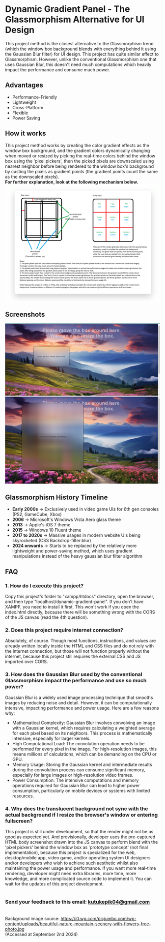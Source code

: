 # Dynamic Gradient Panel - The Glassmorphism Alternative for UI Design
This project method is the closest alternative to the Glassmorphism trend (which the window box background blends with everything behind it using the Gaussian Blur filter) for UI design. This project has quite similar effect to Glassmorphism. However, unlike the conventional Glassmorphism one that uses Gaussian Blur, this doesn't need much computations which heavily impact the performance and consume much power.

## Advantages
- Performance-Friendly
- Lightweight
- Cross-Platform
- Flexible
- Power Saving

## How it works
This project method works by creating the color gradient effects as the window box background, and the gradient colors dynamically changing when moved or resized by picking the real-time colors behind the window box using the 'pixel pickers', then the picked pixels are downscaled using nearest neighbor before being rendered to the window box's background by casting the pixels as gradient points (the gradient points count the same as the downscaled pixels).\
**For further explanation, look at the following mechanism below.**
![plot](./mechanism.png)

## Screenshots
![plot](./Screenshot-1.png)
![plot](./Screenshot-2.png)

## Glassmorphism History Timeline
- **Early 2000s** -> Exclusively used in video game UIs for 6th gen consoles (PS2, GameCube, Xbox)
- **2006** -> Microsoft's Windows Vista Aero glass theme
- **2013** -> Apple's iOS 7 theme
- **2015** -> Windows 10 Fluent theme
- **2017 to 2020s** -> Massive usages in modern website UIs being skyrocketed (CSS Backdrop-filter:blur)
- **2024 onwards** -> Starts to be replaced by the relatively more lightweight and power-saving method, which uses gradient manipulations instead of the heavy gaussian blur filter algorithm

## FAQ
### 1. How do I execute this project?
Copy this project's folder to "xampp/htdocs" directory, open the browser, and then type "localhost/dynamic-gradient-panel". If you don't have XAMPP, you need to install it first. This won't work if you open the index.html directly, because there will be something wrong with the CORS of the JS canvas (read the 4th question).

### 2. Does this project require internet connection?
Absolutely, of course. Though most functions, instructions, and values are already written locally inside the HTML and CSS files and do not rely with the internet connection, but those will not function properly without the internet, because this project still requires the external CSS and JS imported over CORS.

### 3. How does the Gaussian Blur used by the conventional Glassmorphism impact the performance and use so much power?
Gaussian Blur is a widely used image processing technique that smooths images by reducing noise and detail. However, it can be computationally intensive, impacting performance and power usage. Here are a few reasons why:
- Mathematical Complexity: Gaussian Blur involves convolving an image with a Gaussian kernel, which requires calculating a weighted average for each pixel based on its neighbors. This process is mathematically intensive, especially for larger kernels.
- High Computational Load: The convolution operation needs to be performed for every pixel in the image. For high-resolution images, this means millions of calculations, which can be demanding on the CPU or GPU.
- Memory Usage: Storing the Gaussian kernel and intermediate results during the convolution process can consume significant memory, especially for large images or high-resolution video frames.
- Power Consumption: The intensive computations and memory operations required for Gaussian Blur can lead to higher power consumption, particularly on mobile devices or systems with limited resources.

### 4. Why does the translucent background not sync with the actual background if I resize the browser's window or entering fullscreen?
This project is still under development, so that the render might not be as good as expected yet. And provisionally, developer uses the pre-captured HTML body screenshot drawn into the JS canvas to perform blend with the 'pixel pickers' behind the window box as 'prototype concept' (not final implementation), because this project is specialized for the web, desktop/mobile app, video game, and/or operating system UI designers and/or developers who wish to achieve such aesthetic whilst also maintaining the power usage and performance. If you want more real-time rendering, developer might need extra libraries, more time, more knowledge, and more complicated source code to implement it. You can wait for the updates of this project development.<br><br>

### Send your feedback to this email: kutukepik04@gmail.com<br><br>

Background image source: https://i0.wp.com/picjumbo.com/wp-content/uploads/beautiful-nature-mountain-scenery-with-flowers-free-photo.jpg<br>
(Accessed at September 2nd 2024)
